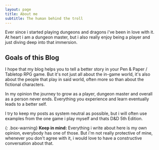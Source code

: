 ```yaml
---
layout: page
title: About me
subtitle: The human behind the troll
---
```


Ever since i started playing dungeons and dragons i've been in love with it. At heart i am a dungeon master, but i also really enjoy being a player and just diving deep into that immersion.

## Goals of this Blog
I hope that my blog helps you to tell a better story in your Pen & Paper / Tabletop RPG game. But it's not just all about the in-game world, it's also about the people that play in said world, often more so than about the fictional characters. 

In my opinion the journey to grow as a player, dungeon master and overall as a person never ends. Everything you experience and learn eventually leads to a better self.

I try to keep my posts as system neutral as possible, but i will often use examples from the one game i play myself and thats D&D 5th Edition.

{: .box-warning}
**Keep in mind:** Everything i write about here is my own opinion, everybody has one of those. But i'm not really protective of mine, whenever you don't agree with it, i would love to have a constructive conversation about that. 

